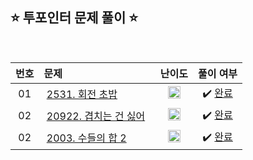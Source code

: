 ## ⭐️ 투포인터 문제 풀이 ⭐️ 

<br>

<!-- 💭 [진행 중]  ✔️ [완료] -->

| **번호** | **문제** | **난이도** | **풀이 여부** |
|:--------:|:--------|:----------:|:-----------:|
| 01 | &nbsp;[2531. 회전 초밥](https://www.acmicpc.net/problem/2531)&nbsp;&nbsp; | &nbsp;&nbsp;<img src="https://github.com/yuuforest/Baekjoon/assets/97596022/b865c934-26be-488e-aec2-cfaf969e1632" width="20"/>&nbsp;&nbsp; | &nbsp;✔️ [완료](https://github.com/yuuforest/Baekjoon/blob/main/Java/src/%ED%88%AC%ED%8F%AC%EC%9D%B8%ED%84%B0/Prob2531.java)&nbsp; |
| 02 | &nbsp;[20922. 겹치는 건 싫어](https://www.acmicpc.net/problem/20922)&nbsp;&nbsp; | &nbsp;&nbsp;<img src="https://github.com/yuuforest/Baekjoon/assets/97596022/b865c934-26be-488e-aec2-cfaf969e1632" width="20"/>&nbsp;&nbsp; | &nbsp;✔️ [완료](https://github.com/yuuforest/Baekjoon/blob/main/Java/src/%ED%88%AC%ED%8F%AC%EC%9D%B8%ED%84%B0/Prob20922.java)&nbsp; |
| 02 | &nbsp;[2003. 수들의 합 2](https://www.acmicpc.net/problem/2003)&nbsp;&nbsp; | &nbsp;&nbsp;<img src="https://github.com/yuuforest/Baekjoon/assets/97596022/3c7e9f4b-e603-404f-b612-258d66475421" width="20"/>&nbsp;&nbsp; | &nbsp;✔️ [완료](https://github.com/yuuforest/Baekjoon/blob/main/Java/src/%ED%88%AC%ED%8F%AC%EC%9D%B8%ED%84%B0/Prob2003.java)&nbsp; |


